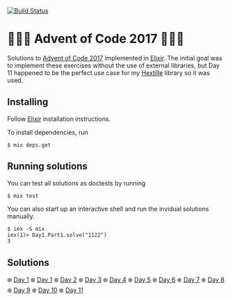 [![Build Status](https://travis-ci.org/Cadiac/adventofcode.svg?branch=2017)](https://travis-ci.org/Cadiac/adventofcode)

# 🎄🎄🎄 Advent of Code 2017 🎄🎄🎄  

Solutions to [Advent of Code 2017](https://adventofcode.com/) implemented in [Elixir](https://elixir-lang.github.io/).
The initial goal was to implement these exercises without the use of external libraries, but Day 11 happened to be
the perfect use case for my [Hextille](https://hexdocs.pm/hextille/api-reference.html) library so it was used.

## Installing

Follow [Elixir](https://elixir-lang.github.io/install.html) installation instructions.

To install dependencies, run

```
$ mix deps.get
```

## Running solutions

You can test all solutions as doctests by running 

```bash
$ mix test
```

You can also start up an interactive shell and run the invidual solutions manually.

```
$ iex -S mix
iex(1)> Day1.Part1.solve("1122")
3
```

## Solutions

❄️ [Day 1](lib/day1.ex)
❄️ [Day 1](lib/day1.ex)
❄️ [Day 2](lib/day2.ex)
❄️ [Day 3](lib/day3.ex)
❄️ [Day 4](lib/day4.ex)
❄️ [Day 5](lib/day5.ex)
❄️ [Day 6](lib/day6.ex)
❄️ [Day 7](lib/day7.ex)
❄️ [Day 8](lib/day8.ex)
❄️ [Day 9](lib/day9.ex)
❄️ [Day 10](lib/day10.ex)
❄️ [Day 11](lib/day11.ex)
